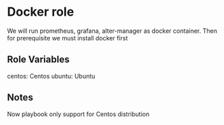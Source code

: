 Docker role
=========

We will run prometheus, grafana, alter-manager as docker container. Then for prerequisite we must install docker first 


Role Variables
--------------
centos: Centos
ubuntu: Ubuntu

Notes
------------
Now playbook only support for Centos distribution
